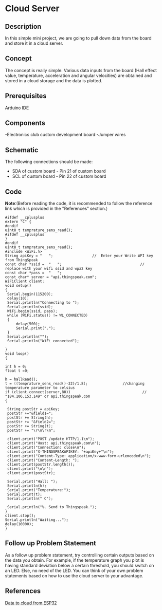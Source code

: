 # Cloud Server
## Description
In this simple mini project, we are going to pull down data from the board and store it in a cloud server.
## Concept
The concept is really simple. Various data inputs from the board (Hall effect value, temperature, acceleration and angular velocities) are obtained and stored in a cloud storage and the data is plotted. 
## Prerequisites
Arduino IDE 
## Components
-Electronics club custom development board 
-Jumper wires
## Schematic
The following connections should be made:

* SDA of custom board - Pin 21 of custom board
* SCL of custom board - Pin 22 of custom board
## Code
**Note**:(Before reading the code, it is recommended to follow the reference link which is provided in the "References" section.)

    #ifdef __cplusplus
    extern "C" {
    #endif
    uint8_t temprature_sens_read();
    #ifdef __cplusplus
    }
    #endif
    uint8_t temprature_sens_read();
    #include <WiFi.h>
    String apiKey = "   ";                  //  Enter your Write API key from ThingSpeak
    const char *ssid =  "   ";                                    // replace with your wifi ssid and wpa2 key
    const char *pass =  "   ";
    const char* server = "api.thingspeak.com";
    WiFiClient client;
    void setup() 
    {
     Serial.begin(115200);
     delay(10);
     Serial.println("Connecting to ");
     Serial.println(ssid);
     WiFi.begin(ssid, pass);
     while (WiFi.status() != WL_CONNECTED) 
     {
         delay(500);
         Serial.print(".");
     }
     Serial.println("");
     Serial.println("WiFi connected");
 
    }
    void loop() 
    {
  
    int h = 0;
    float t =0;

    h = hallRead();
    t = ((temprature_sens_read()-32)/1.8);                //changing temperature parameter to celsius
    if (client.connect(server,80))                                 //   "184.106.153.149" or api.thingspeak.com
    {  
                            
     String postStr = apiKey;
     postStr +="&field1=";
     postStr += String(h);
     postStr += "&field2=";
     postStr += String(t);
     postStr += "\r\n\r\n";

     client.print("POST /update HTTP/1.1\n");
     client.print("Host: api.thingspeak.com\n");
     client.print("Connection: close\n");
     client.print("X-THINGSPEAKAPIKEY: "+apiKey+"\n");
     client.print("Content-Type: application/x-www-form-urlencoded\n");
     client.print("Content-Length: ");
     client.print(postStr.length());
     client.print("\n\n");
     client.print(postStr);
 
     Serial.print("Hall: ");
     Serial.println(h);
     Serial.print("Temperature:");
     Serial.print(t);
     Serial.println(" C");
                             
     Serial.println("%. Send to Thingspeak.");
    }
    client.stop();
    Serial.println("Waiting...");
    delay(10000);
    }
## Follow up Problem Statement
As a follow up problem statement, try controlling certain outputs based on the data you obtain. For example, if the temperature graph you plot is having standard deviation below a certain threshold, you should switch on an LED. Else, no need of the LED. You can think of your own problem statements based on how to use the cloud server to your advantage.  
## References
[Data to cloud from ESP32](https://iotdesignpro.com/projects/how-to-send-data-to-thingspeak-cloud-using-esp32)

